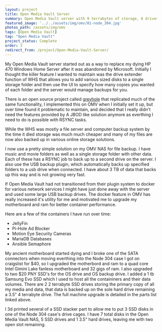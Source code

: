 ```yaml
---
layout: project
title: Open Media Vault Server
summary: Open Media Vault server with 9 terrabytes of storage, 6 drives and 32 gigs of ram for use as redundant file backup and host for Docker containers running assorted services.
featured_image: '../../assets/img/omv/01-node_304.jpg'
photos_path: /assets/img/omv
tags: [Open Media Vault]
tag: "Open Media Vault"
project_status: Complete
order: 3
redirect_from: /project/Open-Media-Vault-Server/
---
```


My Open Media Vault server started out as a way to replace my dying HP 470 Windows Home Server after it was abandoned by Microsoft.  Initially I thought the killer feature I wanted to maintain was the drive extender function of WHS that allows you to add various sized disks to a single storage folder and then use the UI to specify how many copies you wanted of each folder and the server would manage backups for you. 

There is an open source project called [greyhole](https://www.greyhole.net/) that replicated much of the same functionality, I implemented this on OMV when I initially set it up, but over time found it problematic to maintain, and decided that I really didn't need the features provided by A JBOD like solution anymore as everthing I need to do is possible with RSYNC tasks.

While the WHS was mostly a file server and computer backup system by the time it died storage was much much cheaper and many of my files are now also backed up in various online storage solutions.

I now use a pretty simple solution on my OMV NAS for file backup.  I have music and movie folders as well as a single storage folder with other data. Each of these has a RSYNC job to back up to a second drive on the server. I also use the USB backup plugin, which automatically backs up specified folders to a usb drive when connected.  I have about 3 TB of data that backs up this way and is not growing very fast.

If Open Media Vault had not transitioned from their plugin system to docker for various network services I might have just done away with the server and used some large USB backup drives.  The docker feature in OMV has really increased it's utility for me and motivated me to upgrade my motherboard and ram for better container performance.

Here are a few of the containers I have run over time:

* JellyFin
* Pi-Hole Ad Blocker
* Motion Eye Security Cameras
* MariaDB Databases
* Ansible Semaphore

My ancient motherboard started dying and I broke one of the SATA connectors when moving everthing into the Node 304 case I got on craigslist for $40, so I upgraded the motherbord and ram to a quad core Intel Gimini Lake fanless motherboard and 32 gigs of ram. I also upgraded to two $20 PNY SSD's for the OS drive and OS backup drive. I added a 1 tb Samsung Evo SSD which I used to host all the containiners and their data volumes. There are 2 2 terrabyte SSD drives storing the primary copy of all my media and data, that data is backed up on the sole hard drive remaining a 3.5" 4 terrabyte drive. The full machine upgrade is detailed in the parts list linked above.

I 3d printed several of a SSD stacker part to allow me to put 3 SSD disks in one of the Node 304 case's drive cages. I have 7 total disks in the Open Media Vault NAS, 5 SSD drives and 1 3.5" hard drives, leaving me with two open slot remaining.